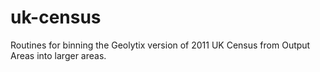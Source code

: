 uk-census
=========

Routines for binning the Geolytix version of 2011 UK Census from Output Areas into larger areas.
